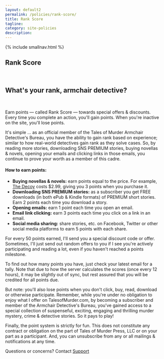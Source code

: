 ```yaml
---
layout: default2
permalink: /policies/rank-score/
title: Rank Score
tagline: 
category: site-policies
description: 
---
```


{% include smallnav.html %}

<section class="story">
  <h1 class="bloodred uppercase center">Rank Score</h1>
<br>
<h2 class="center">What's your rank, armchair&nbsp;detective?</h2>
<br>
<p>Earn points &mdash; called Rank Score &mdash; towards special offers &amp; discounts. Every time you complete an action, you'll gain points. When you're inactive on the site, you'll lose points.</p>

<p>It's simple &hellip; as an official member of the <span class="companyname">Tales of Murder</span> <span class="bloodred">Armchair Detective's Bureau</span>, you have the ability to gain rank based on experience; similar to how real-world detectives gain rank as they solve cases. So, by reading more stories, downloading SNS PREMIUM stories, buying novellas &amp; novels, opening your emails and clicking links in those emails, you continue to prove your worth as a member of this cadre.</p>

<h4>How to earn points:</h4>

<ul>
  <li><strong>Buying novellas &amp; novels:</strong> earn points equal to the price. For example, <a href="https://www.talesofmurder.com/novellas/decoy/" class="bold uppercase">The Decoy</a> costs $2.99, giving you 3 points when you purchase it.</li>
  <li><strong>Downloading SNS PREMIUM stories:</strong> as a subscriber you get FREE downloads (in both ePub &amp; Kindle formats) of PREMIUM short stories. Earn 2 points each time you download a story.</li>
  <li><strong>Opening emails:</strong> earn 1 point each time you open an email.</li>
  <li><strong>Email link clicking:</strong> earn 3 points each time you click on a link in an email.</li>
  <li><strong>Social media sharing:</strong> share stories, etc. on Facebook, Twitter or other social media platforms to earn 5 points with each share.</li>
</ul>

<p>For every 50 points earned, I'll send you a special discount code or offer. Sometimes, I'll just send out random offers to you if I see you're actively participating and reading a lot, even if you haven't reached a points milestone.</p>

<p>To find out how many points you have, just check your latest email for a tally. Note that due to how the server calculates the scores (once every 12 hours), it may be slightly out of sync, but rest assured that you will be credited for all points due.</p>

<p>But note: you'll also lose points when you don't click, buy, read, download or otherwise participate. Remember, while you're under no obligation to enjoy what I offer on <span class="companyname">TalesofMurder.com</span>, by becoming a subscriber and member of the Armchair Detective's Bureau, you've gained access to a special collection of suspenseful, exciting, engaging and thrilling murder mystery, crime &amp; detective stories. So it pays to play!</p>

<p>Finally, the point system is strictly for fun. This does not constitute any contract or obligation on the part of <span class="companyname">Tales of Murder Press, LLC</span> or on your part as a participant. And, you can unsubscribe from any or all mailings &amp; notifications at any time.</p>

Questions or concerns? Contact <a href="mailto:support@talesofmurder.com" style="text-decoration:underline;">Support</a>

</section>






